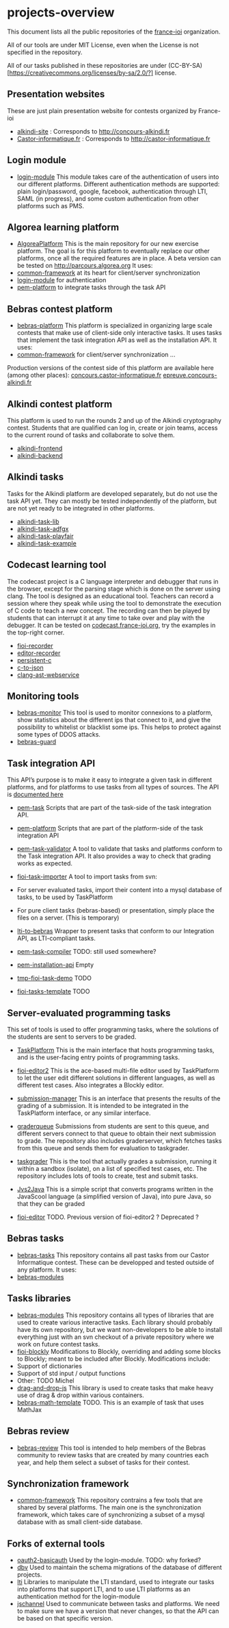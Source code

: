 # projects-overview

This document lists all the public repositories of the [france-ioi](http://www.france-ioi.org) organization.

All of our tools are under MIT License, even when the License is not specified in the repository.

All of our tasks published in these repositories are under (CC-BY-SA)[https://creativecommons.org/licenses/by-sa/2.0/?] license.

## Presentation websites
These are just plain presentation website for contests organized by France-ioi

* [alkindi-site](https://github.com/France-ioi/alkindi-site) : Corresponds to http://concours-alkindi.fr
* [Castor-informatique.fr](https://github.com/France-ioi/Castor-informatique.fr) : Corresponds to http://castor-informatique.fr

## Login module
* [login-module](https://github.com/France-ioi/login-module)
This module takes care of the authentication of users into our different platforms. Different authentication methods are supported: plain login/password, google, facebook, authentication through LTI, SAML (in progress), and some custom authentication from other platforms such as PMS.

## Algorea learning platform
* [AlgoreaPlatform](https://github.com/France-ioi/AlgoreaPlatform)
This is the main repository for our new exercise platform. The goal is for this platform to eventually replace our other platforms, once all the required features are in place.
A beta version can be tested on http://parcours.algorea.org
It uses:
 * [common-framework](https://github.com/France-ioi/common-framework) at its heart for client/server synchronization
 * [login-module](https://github.com/France-ioi/login-module) for authentication
 * [pem-platform](https://github.com/France-ioi/pem-platform) to integrate tasks through the task API

## Bebras contest platform
* [bebras-platform](https://github.com/France-ioi/bebras-platform)
This platform is specialized in organizing large scale contests that make use of client-side only interactive tasks. It uses tasks that implement the task integration API as well as the installation API.
It uses:
 * [common-framework](https://github.com/France-ioi/common-framework) for client/server synchronization
...

Production versions of the contest side of this platform are available here (among other places):
[concours.castor-informatique.fr](http://concours.castor-informatique.fr)
[epreuve.concours-alkindi.fr](http://epreuve.concours-alkindi.fr)

## Alkindi contest platform
This platform is used to run the rounds 2 and up of the Alkindi cryptography contest. Students that are qualified can log in, create or join teams, access to the current round of tasks and collaborate to solve them.
* [alkindi-frontend](https://github.com/France-ioi/alkindi-frontend)
* [alkindi-backend](https://github.com/France-ioi/alkindi-backend)

## Alkindi tasks
Tasks for the Alkindi platform are developed separately, but do not use the task API yet. They can mostly be tested independently of the platform, but are not yet ready to be integrated in other platforms.
* [alkindi-task-lib](https://github.com/France-ioi/alkindi-task-lib)
* [alkindi-task-adfgx](https://github.com/France-ioi/alkindi-task-adfgx)
* [alkindi-task-playfair](https://github.com/France-ioi/alkindi-task-playfair)
* [alkindi-task-example](https://github.com/France-ioi/alkindi-task-example)

## Codecast learning tool
The codecast project is a C language interpreter and debugger that runs in the browser, except for the parsing stage which is done on the server using clang. The tool is designed as an educational tool. Teachers can record a session where they speak while using the tool to demonstrate the execution of C code to teach a new concept. The recording can then be played by students that can interrupt it at any time to take over and play with the debugger.
It can be tested on [codecast.france-ioi.org](codecast.france-ioi.org), try the examples in the top-right corner.
* [fioi-recorder](https://github.com/France-ioi/fioi-recorder)
* [editor-recorder](https://github.com/France-ioi/editor-recorder)
* [persistent-c](https://github.com/France-ioi/persistent-c)
* [c-to-json](https://github.com/France-ioi/c-to-json)
* [clang-ast-webservice](https://github.com/France-ioi/clang-ast-webservice)

## Monitoring tools
* [bebras-monitor](https://github.com/France-ioi/bebras-monitor)
This tool is used to monitor connexions to a platform, show statistics about the different ips that connect to it, and give the possibility to whitelist or blacklist some ips. This helps to protect against some types of DDOS attacks.
* [bebras-guard](https://github.com/France-ioi/bebras-guard)

## Task integration API
This API’s purpose is to make it easy to integrate a given task in different platforms, and for platforms to use tasks from all types of sources. The API is [documented here](https://docs.google.com/document/d/1JMca_fGNyLtSPjsTuIv2owcnNt2lH4iHkZ1pTURIL6A/edit?usp=sharing)
* [pem-task](https://github.com/France-ioi/pem-task)
Scripts that are part of the task-side of the task integration API.
* [pem-platform](https://github.com/France-ioi/pem-platform)
Scripts that are part of the platform-side of the task integration API
* [pem-task-validator](https://github.com/France-ioi/pem-task-validator)
A tool to validate that tasks and platforms conform to the Task integration API.
It also provides a way to check that grading works as expected.
* [fioi-task-importer](https://github.com/France-ioi/fioi-task-importer)
A tool to import tasks from svn:
 * For server evaluated tasks, import their content into a mysql database of tasks, to be used by TaskPlatform
 * For pure client tasks (bebras-based) or presentation, simply place the files on a server. (This is temporary)
* [lti-to-bebras](https://github.com/France-ioi/lti-to-bebras)
Wrapper to present tasks that conform to our Integration API, as LTI-compliant tasks.

* [pem-task-compiler](https://github.com/France-ioi/pem-task-compiler)
TODO: still used somewhere?
* [pem-installation-api](https://github.com/France-ioi/pem-installation-api)
Empty
* [tmp-fioi-task-demo](https://github.com/France-ioi/tmp-fioi-task-demo)
TODO
* [fioi-tasks-template](https://github.com/France-ioi/fioi-tasks-template)
TODO

## Server-evaluated programming tasks
This set of tools is used to offer programming tasks, where the solutions of the students are sent to servers to be graded.
* [TaskPlatform](https://github.com/France-ioi/TaskPlatform)
This is the main interface that hosts programming tasks, and is the user-facing entry points of programming tasks.
* [fioi-editor2](https://github.com/France-ioi/fioi-editor2)
This is the ace-based multi-file editor used by TaskPlatform to let the user edit different solutions in different languages, as well as different test cases. Also integrates a Blockly editor.
* [submission-manager](https://github.com/France-ioi/submission-manager)
This is an interface that presents the results of the grading of a submission. It is intended to be integrated in the TaskPlatform interface, or any similar interface.
* [graderqueue](https://github.com/France-ioi/graderqueue)
Submissions from students are sent to this queue, and different servers connect to that queue to obtain their next submission to grade. The repository also includes graderserver, which fetches tasks from this queue and sends them for evaluation to taskgrader.
* [taskgrader](https://github.com/France-ioi/taskgrader)
This is the tool that actually grades a submission, running it within a sandbox (isolate), on a list of specified test cases, etc. The repository includes lots of tools to create, test and submit tasks.
* [Jvs2Java](https://github.com/France-ioi/Jvs2Java)
This is a simple script that converts programs written in the JavaScool language (a simplified version of Java), into pure Java, so that they can be graded

* [fioi-editor](https://github.com/France-ioi/fioi-editor)
TODO. Previous version of fioi-editor2 ? Deprecated ?

## Bebras tasks
* [bebras-tasks](https://github.com/France-ioi/bebras-tasks)
This repository contains all past tasks from our Castor Informatique contest. These can be developped and tested outside of any platform.
It uses:
 * [bebras-modules](https://github.com/France-ioi/bebras-modules) 

## Tasks libraries
* [bebras-modules](https://github.com/France-ioi/bebras-modules)
This repository contains all types of libraries that are used to create various interactive tasks. Each library should probably have its own repository, but we want non-developers to be able to install everything just with an svn checkout of a private repository where we work on future contest tasks.
* [fioi-blockly](https://github.com/France-ioi/fioi-blockly)
Modifications to Blockly, overriding and adding some blocks to Blockly; meant to be included after Blockly. Modifications include:
 * Support of dictionaries
 * Support of std input / output functions
 * Other: TODO Michel
* [drag-and-drop-js](https://github.com/France-ioi/drag-and-drop-js)
This library is used to create tasks that make heavy use of drag & drop within various containers.
* [bebras-math-template](https://github.com/France-ioi/bebras-math-template)
TODO. This is an example of task that uses MathJax

## Bebras review
* [bebras-review](https://github.com/France-ioi/bebras-review)
This tool is intended to help members of the Bebras community to review tasks that are created by many countries each year, and help them select a subset of tasks for their contest.

## Synchronization framework
* [common-framework](https://github.com/France-ioi/common-framework)
This repository contrains a few tools that are shared by several platforms. The main one is the synchronization framework, which takes care of synchronizing a subset of a mysql database with as small client-side database.

## Forks of external tools
* [oauth2-basicauth](https://github.com/France-ioi/oauth2-basicauth)
Used by the login-module. TODO: why forked?
* [dbv](https://github.com/France-ioi/dbv)
Used to maintain the schema migrations of the database of different projects.
* [lti](https://github.com/France-ioi/lti)
Libraries to manipulate the LTI standard, used to integrate our tasks into platforms that support LTI, and to use LTI platforms as an authentication method for the login-module
* [jschannel](https://github.com/France-ioi/jschannel)
Used to communicate between tasks and platforms. We need to make sure we have a version that never changes, so that the API can be based on that specific version.
